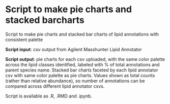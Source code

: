 # Script to make pie charts and stacked barcharts
Script to make pie charts and stacked bar charts of lipid annotations with consistent palette

**Script input**: csv output from Agilent Masshunter Lipid Annotator

**Script output**: pie charts for each csv uploaded, with the same color palette across the lipid classes identified, labeled with % of total annotations and parent species name. Stacked bar charts faceted by each lipid annotator csv with same color palette as pie charts. Values shown as total counts (rather than relative abundance), so number of annotations can be compared across different lipid annotator csvs.

Script is available as .R, .RMD and .ipynb.
